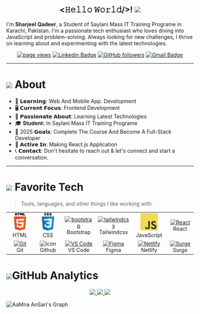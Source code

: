 <h2 align="center"> &lt;𝙷𝚎𝚕𝚕𝚘 𝚆𝚘𝚛𝚕𝚍/&gt;! <img src="https://github.com/TheDudeThatCode/TheDudeThatCode/blob/master/Assets/Earth.gif" width="30px"> </h2>


I'm **Sharjeel Qadeer**, a Student of Saylani Mass IT Training Programe in Karachi, Pakistan. I'm a passionate tech enthusiast who loves diving into JavaScript and problem-solving. Always looking for new challenges, I thrive on learning about and experimenting with the latest technologies.

<div align="center">

[![page views](https://komarev.com/ghpvc/?username=sharjeelqadeer5999&color=ff3377)](https://github.com/sharjeelqadeer5999/)
[![Linkedin Badge](https://img.shields.io/badge/-LinkedIn-blue?style=flat-square&logo=Linkedin&logoColor=white&link=https://linkedin.com/in/sharjeel-qadeer-902514265/)](https://linkedin.com/in/sharjeel-qadeer-902514265/)
[![GitHub followers](https://img.shields.io/github/followers/sharjeelqadeer5999?label=Follow&style=social)](https://github.com/sharjeelqadeer5999/)
[![Gmail Badge](https://img.shields.io/badge/-Gmail-c14438?style=flat-square&logo=Gmail&logoColor=white&link=mailto:sharjeelqadeer5999@gmail.com)](mailto:sharjeelqadeer5999@gmail.com)


</div>

---
     
 <h1 align="left"> <img src="https://media.giphy.com/media/ObNTw8Uzwy6KQ/giphy.gif" width="34px"> About </h1> 
  
- 📘  𝗟𝗲𝗮𝗿𝗻𝗶𝗻𝗴: Web And Mobile App. Development
- 🖥️ 𝗖𝘂𝗿𝗿𝗲𝗻𝘁 𝗙𝗼𝗰𝘂𝘀: Frontend Development
- 🧠 𝗣𝗮𝘀𝘀𝗶𝗼𝗻𝗮𝘁𝗲 𝗔𝗯𝗼𝘂𝘁: Learning Latest Technologies
- 🎓 **Student:** In Saylani Mass IT Training Programe
- 🥅 2025 𝗚𝗼𝗮𝗹𝘀: Complete The Course And Become A Full-Stack Developer
- 🚀 𝗔𝗰𝘁𝗶𝘃𝗲 𝗜𝗻: Making React.js Application
- 📞 𝗖𝗼𝗻𝘁𝗮𝗰𝘁: Don't hesitate to reach out & let's connect and start a conversation.

--- 
<h1 align="left"> <img src="https://user-images.githubusercontent.com/74038190/212284087-bbe7e430-757e-4901-90bf-4cd2ce3e1852.gif" width="35px"> Favorite Tech</h1>

> Tools, languages, and other things I like working with.

<table>
  <tr>
    <td align="center" width="96">
      <a href="#"> <img src="https://raw.githubusercontent.com/devicons/devicon/master/icons/html5/html5-original-wordmark.svg" alt="html5" width="48" height="48" />
      </a>
      <br>HTML
    </td>
    <td align="center" width="96">
      <a href="#"> <img src="https://raw.githubusercontent.com/devicons/devicon/master/icons/css3/css3-original-wordmark.svg" alt="css3" width="48" height="48" />
      </a>
      <br>CSS
    </td>
    <td align="center" width="96">
      <a href="#"><img src="https://user-images.githubusercontent.com/25181517/183898054-b3d693d4-dafb-4808-a509-bab54cf5de34.png" alt="bootstrap"  width="48" height="48"  />
      </a>
      <br>Bootstrap
    </td>
    <td align="center" width="96">
      <a href="#"><img src="https://www.vectorlogo.zone/logos/tailwindcss/tailwindcss-ar21.svg" alt="tailwindcss"  width="48" height="48"  />
      </a>
      <br>Tailwindcss
    </td>
    <td align="center" width="96">
      <a href="#"><img src="https://raw.githubusercontent.com/devicons/devicon/master/icons/javascript/javascript-original.svg"  alt="JavaScript"  width="48" height="48" />
      </a>
      <br>JavaScript
    </td>
    <td align="center" width="96">
      <a href="#"><img src="https://www.vectorlogo.zone/logos/reactjs/reactjs-icon.svg"  alt="React"  width="48" height="48" />
      </a>
      <br>React
    </td>
  </tr>
  <tr>
    <td align="center" width="96">
      <a href="#"><img src="https://www.vectorlogo.zone/logos/git-scm/git-scm-icon.svg" alt="Git" width="48" height="48" />
      </a>
      <br>Git
    </td>
     <td align="center" width="96">
        <img src="https://techstack-generator.vercel.app/github-icon.svg" alt="icon" width="60" height="50" />
      <br>Github
    </td>
    <td align="center" width="96">
      <a href="#"><img src="https://www.vectorlogo.zone/logos/visualstudio_code/visualstudio_code-icon.svg" alt="VS Code" width="48"           height="48" />
      </a>
      <br>VS Code
    </td>
     <td align="center" width="96">
      <a href="#"><img src="https://www.vectorlogo.zone/logos/figma/figma-icon.svg" alt="Figma" width="48" height="48" />
      </a>
      <br>Figma
    </td>
    <td align="center" width="96">
      <a href="#"><img src="https://www.vectorlogo.zone/logos/netlify/netlify-icon.svg" alt="Netlify" width="48" height="48" />
      </a>
      <br>Netlify
    </td>
    <td align="center" width="96">
      <a href="#"><img src="https://www.vectorlogo.zone/logos/surgesh/surgesh-icon.svg" alt="Surge" width="48" height="48" />
      </a>
      <br>Surge
    </td>
  </tr>
</table>


<h1><img src="https://media3.giphy.com/media/ZjtF698DrjHGcntUCB/giphy.gif" width="50px">GitHub Analytics </h1>


<p align="center">
    <a href="https://github.com/sharjeelqadeer5999">
          <img height="180em"  src="https://github-readme-stats-git-masterrstaa-rickstaa.vercel.app/api?username=sharjeelqadeer5999&show_icons=true&theme=radical&include_all_commits=true&count_private=true&"/> 
          <img height="180em"  src="https://github-readme-stats-eight-theta.vercel.app/api/top-langs/?username=sharjeelqadeer5999&layout=compact&langs_count=8&theme=radical&"/>
     </a> 
<!--      <img width="82%" src="https://github-readme-streak-stats.herokuapp.com/?user=sharjeelqadeer5999&show_icons=true&locale=en&layout=demo&theme=dracula&hide_border=true"/> -->
     <img width="83%" src="https://github-readme-streak-stats.herokuapp.com/?user=sharjeelqadeer5999&show_icons=true&locale=en&layout=demo&theme=radical&"/>
</p>
</p>

![AaMna AnSari's Graph](https://github-readme-activity-graph.vercel.app/graph?username=sharjeelqadeer5999&custom_title=Al%20sharjeelqadeer5999's%20GitHub%20Activity%20Graph&bg_color=0D1117&color=ff2079&line=ff2079&point=fff400&area_color=FFFFFF&title_color=FFFFFF&area=true)

 
